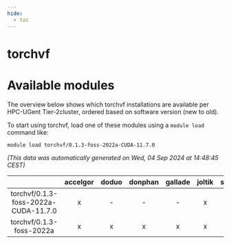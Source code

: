```yaml
---
hide:
  - toc
---
```


torchvf
=======

# Available modules


The overview below shows which torchvf installations are available per HPC-UGent Tier-2cluster, ordered based on software version (new to old).

To start using torchvf, load one of these modules using a `module load` command like:

```shell
module load torchvf/0.1.3-foss-2022a-CUDA-11.7.0
```

*(This data was automatically generated on Wed, 04 Sep 2024 at 14:48:45 CEST)*  

| |accelgor|doduo|donphan|gallade|joltik|shinx|skitty|
| :---: | :---: | :---: | :---: | :---: | :---: | :---: | :---: |
|torchvf/0.1.3-foss-2022a-CUDA-11.7.0|x|-|-|-|x|-|-|
|torchvf/0.1.3-foss-2022a|x|x|x|x|x|-|x|
